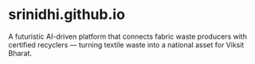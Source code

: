 # srinidhi.github.io
A futuristic AI-driven platform that connects fabric waste producers with certified recyclers — turning textile waste into a national asset for Viksit Bharat.
